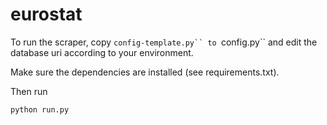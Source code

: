 eurostat
========

To run the scraper, copy ```config-template.py`` to ```config.py`` and edit
the database uri according to your environment.

Make sure the dependencies are installed (see requirements.txt).

Then run

    python run.py

